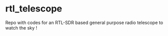 # rtl_telescope

Repo with codes for an RTL-SDR based general purpose radio telescope to watch the sky !
